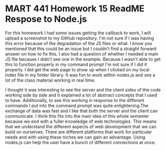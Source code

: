 # MART 441 Homework 15 ReadME Respose to Node.js
 For this homework I had some issues getting the callback to work, I will upload a screenshot to my GitHub repository. I'm not sure if I was having this error because of the degradation of the JS files or what. I know you mentioned that this could be an issue but I couldn't find a straight forward answer on how to fix this. I also had a question of whether I needed a main JS file because I didn't see one in the example. Because I wasn't able to get this to function properly in my command prompt I'm not sure if I did it properly. I did get the web page to show up when I clicked on my local index file in my folder library. It was fun to work within nodes.js and see a lot of the class material working in real time.
  
I thought it was interesting to see the server and the client sides of the code working side by side and it explained a lot of abstract concepts that I used to have. Additionally, to see this working in response to the different commands I put into the command prompt was quite enlightening.The exchange of data was fast and I like that both the server and the client can communicate. I think this fits into the main idea of this whole semester because we end with a fuller knowledge of web technologies. This means that we understand the different aspects of web development that we can build on ourselves. There are different platforms that work for particular needs and with using these niches we can gain an advantage. Using nodes.js can help the user have a bunch of different connections at once.